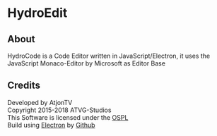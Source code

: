 # HydroEdit

## About
HydroCode is a Code Editor written in JavaScript/Electron, it uses the JavaScript Monaco-Editor by Microsoft as Editor Base

## Credits
Developed by AtjonTV  
Copyright 2015-2018 ATVG-Studios  
This Software is licensed under the [OSPL](http://open-source-project-license.atvg-studios.at)  
Build using [Electron](https://electronjs.org) by [Github](https://github.com)